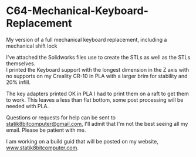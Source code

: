 # C64-Mechanical-Keyboard-Replacement
My version of a full mechanical keyboard replacement, including a mechanical shift lock

I've attached the Solidworks files use to create the STLs as well as the STLs themselves.  
I printed the Keyboard support with the longest dimension in the Z axis with no supports on my Creality CR-10 in PLA with a larger brim for stability and 20% infill.

The key adapters printed OK in PLA I had to print them on a raft to get them to work.  This leaves a less than flat bottom, some post processing will be needed with PLA.

Questions or requests for help can be sent to statik8bitcomputer@gmail.com, I'll admit that I'm not the best seeing all my email.  Please be patient with me.

I am working on a build guid that will be posted on my website, www.statik8bitcomputer.com.
